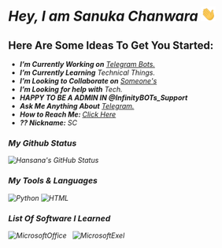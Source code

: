 # *Hey, I am Sanuka Chanwara* <img src="https://raw.githubusercontent.com/ABSphreak/ABSphreak/master/gifs/Hi.gif" width="30px">

## Here Are Some Ideas To Get You Started:

- <i><b> I’m Currently Working on</b> <a href="#"> Telegram Bots.</a></i>
- <i><b> I’m Currently Learning</b> Technical Things.</i>
- <i><b> I’m Looking to Collaborate on</b> <a href="#">  Someone's</a></i>
- <i><b> I’m Looking for help with</b> Tech.</i>
- <i><b> HAPPY TO BE A ADMIN IN @InfinityBOTs_Support </b> 
- <i><b> Ask Me Anything About</b> <a href="#">Telegram.</a></i>
- <i><b> How to Reach Me: <a href="https://t.me/Sanu_2021ss"></b>Click Here</b></a></i>
- <i><b>?? Nickname:</b> SC </i>

### My Github Status
![Hansana's GitHub Status](https://github-readme-stats.vercel.app/api?username=scprojectsLK&show_icons=true&theme=dark) 

### My Tools & Languages
![Python](https://img.shields.io/badge/Python-14354C?style=for-the-badge&logo=python&logoColor=white)  ![HTML](https://img.shields.io/badge/HTML5-E34F26?style=for-the-badge&logo=html5&logoColor=white)  

### List Of Software I Learned
![MicrosoftOffice](https://img.shields.io/badge/Microsoft_Office-D83B01?style=for-the-badge&logo=microsoft-office&logoColor=white)
![]()
![]()
![MicrosoftExel](https://img.shields.io/badge/Microsoft_Exel-D83B01?style=for-the-badge&logo=microsoft-exel&logoColor=green)
